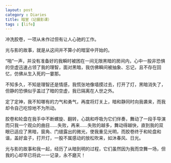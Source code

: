 ```yaml
---
layout: post
category : Diaries
title: 暗室（记摄影课）
tags : [life]
---
```



冲洗胶卷，一项从未作过但有让人心驰的工作。

光与影的故事，就是从这间并不算小的暗室中开始的。

“啪”一声，并没有准备好的我瞬时被困在一间无限黑暗的房间内，心中一股非恐惧的空虚迅速占领了我的理智，面对黑暗，我仿佛瞬间被抽象、忘记，且不存在回忆，仿佛从生入死的一霎那。

不知多久，不知是理智还是情感，我慌张地像墙摸过去，打开了灯，黑暗消失了，但静的恐惧似乎盖过了暗的空虚，我已隔离在人世之外。
    
定了定神，我不知哪有的力气和勇气，再度将灯关上，暗和静同时向我袭来，而我却令自己吃惊地不为所动。

胶卷和轮盘在我手中不断螺旋、翻转，心跳和呼吸为它们伴奏，舞动了一段手导演而只我一个观众的曲目……失败，再来……失败的越多，舞动得越快，直到我的双眼已适应了黑暗，窗角、门缝露出的微光，使我重见光明，而胶卷终于和轮盘和谐，盖好盒子，打开灯，一股不属感动的放松吹来，如沐春风、日光。

光与影的故事和我一起，经历了从暗到明的过程，它们虽然因为我而空舞一场，但我的心却早已将此一一记录，永不磨灭！